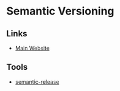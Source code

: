 # Semantic Versioning

## Links

- [Main Website](https://semver.org/)

## Tools

- [semantic-release](/semantic-release.md)
